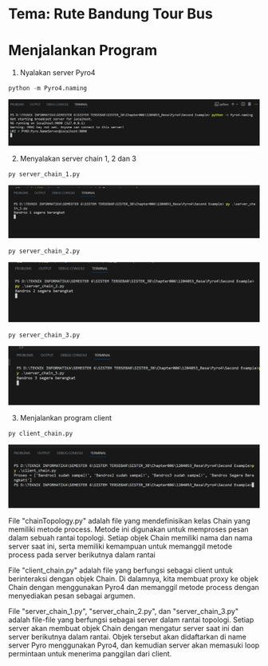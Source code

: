 # Tema: Rute Bandung Tour Bus

# Menjalankan Program

1. Nyalakan server Pyro4

```python
python -m Pyro4.naming
```
 ![Gambar](Pyro4_naming.png)

2. Menyalakan server chain 1, 2 dan 3

```python
py server_chain_1.py
```

![Gambar](Chain1.png)

```python
py server_chain_2.py
```
![Gambar](Chain2.png)

```python
py server_chain_3.py
```
![Gambar](Chain3.png)

3. Menjalankan program client

```python
py client_chain.py
```
![Gambar](Client.png)


File "chainTopology.py" adalah file yang mendefinisikan kelas Chain yang memiliki metode process. Metode ini digunakan untuk memproses pesan dalam sebuah rantai topologi. Setiap objek Chain memiliki nama dan nama server saat ini, serta memiliki kemampuan untuk memanggil metode process pada server berikutnya dalam rantai

File "client_chain.py" adalah file yang berfungsi sebagai client untuk berinteraksi dengan objek Chain. Di dalamnya, kita membuat proxy ke objek Chain dengan menggunakan Pyro4 dan memanggil metode process dengan menyediakan pesan sebagai argumen.

File "server_chain_1.py", "server_chain_2.py", dan "server_chain_3.py" adalah file-file yang berfungsi sebagai server dalam rantai topologi. Setiap server akan membuat objek Chain dengan mengatur server saat ini dan server berikutnya dalam rantai. Objek tersebut akan didaftarkan di name server Pyro menggunakan Pyro4, dan kemudian server akan memasuki loop permintaan untuk menerima panggilan dari client.